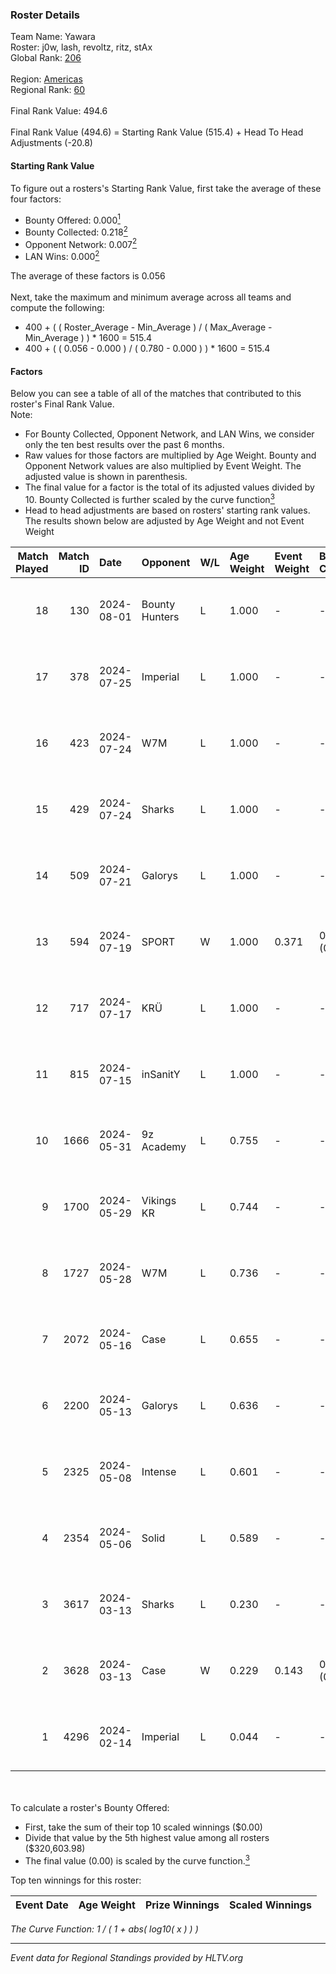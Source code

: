 ### Roster Details<br />
Team Name: Yawara<br />
Roster: j0w, lash, revoltz, ritz, stAx<br />
Global Rank: [206](../standings_global.md)<br />
<br />
Region: [Americas]( ../standings_americas.md)<br />
Regional Rank: [60]( ../standings_americas.md)<br />
<br />
Final Rank Value:  494.6<br />
<br />
Final Rank Value (494.6) = Starting Rank Value (515.4) + Head To Head Adjustments (-20.8)<br />

#### Starting Rank Value<br />
To figure out a rosters's Starting Rank Value, first take the average of these four factors:<br />
- Bounty Offered: 0.000[<sup>1</sup>](#table2)
- Bounty Collected: 0.218[<sup>2</sup>](#table1)
- Opponent Network: 0.007[<sup>2</sup>](#table1)
- LAN Wins: 0.000[<sup>2</sup>](#table1)

The average of these factors is 0.056<br />
<br />
Next, take the maximum and minimum average across all teams and compute the following:<br />
- 400 + ( ( Roster_Average - Min_Average ) / ( Max_Average - Min_Average ) ) * 1600 = 515.4
- 400 + ( ( 0.056 - 0.000 ) / ( 0.780 - 0.000 ) ) * 1600 = 515.4


#### Factors<br />
Below you can see a table of all of the matches that contributed to this roster's Final Rank Value.<br />
Note:<br />

- For Bounty Collected, Opponent Network, and LAN Wins, we consider only the ten best results over the past 6 months.
- Raw values for those factors are multiplied by Age Weight. Bounty and Opponent Network values are also multiplied by Event Weight. The adjusted value is shown in parenthesis.
- The final value for a factor is the total of its adjusted values divided by 10. Bounty Collected is further scaled by the curve function[<sup>3</sup>](#curveFunction)
- Head to head adjustments are based on rosters' starting rank values. The results shown below are adjusted by Age Weight and not Event Weight
<span id="table1"></span><br />


| Match Played | Match ID | Date       | Opponent       | W/L | Age Weight | Event Weight | Bounty Collected | Opponent Network | LAN Wins  | H2H Adj. | Roster                          |
| -: | -: | :- | :- | :- | :- | :- | :- | :- | :- | -: | :- |
|           18 |      130 | 2024-08-01 | Bounty Hunters | L   | 1.000      | -            | -                | -                | -         |    -2.47 | j0w, lash, revoltz, ritz, stAx  |
|           17 |      378 | 2024-07-25 | Imperial       | L   | 1.000      | -            | -                | -                | -         |    -0.72 | j0w, lash, revoltz, ritz, stAx  |
|           16 |      423 | 2024-07-24 | W7M            | L   | 1.000      | -            | -                | -                | -         |    -4.87 | j0w, lash, revoltz, ritz, stAx  |
|           15 |      429 | 2024-07-24 | Sharks         | L   | 1.000      | -            | -                | -                | -         |    -2.02 | j0w, lash, revoltz, ritz, stAx  |
|           14 |      509 | 2024-07-21 | Galorys        | L   | 1.000      | -            | -                | -                | -         |    -5.08 | j0w, lash, revoltz, ritz, stAx  |
|           13 |      594 | 2024-07-19 | SPORT          | W   | 1.000      | 0.371        | 0.004 (0.002)    | 0.113 (0.042)    | 0 (0.000) |    23.02 | j0w, lash, revoltz, ritz, stAx  |
|           12 |      717 | 2024-07-17 | KRÜ            | L   | 1.000      | -            | -                | -                | -         |    -3.28 | j0w, lash, revoltz, ritz, stAx  |
|           11 |      815 | 2024-07-15 | inSanitY       | L   | 1.000      | -            | -                | -                | -         |    -1.32 | j0w, lash, revoltz, ritz, stAx  |
|           10 |     1666 | 2024-05-31 | 9z Academy     | L   | 0.755      | -            | -                | -                | -         |   -11.85 | j0w, lash, ritz, stAx, Straafer |
|            9 |     1700 | 2024-05-29 | Vikings KR     | L   | 0.744      | -            | -                | -                | -         |    -3.64 | j0w, lash, perez, ritz, stAx    |
|            8 |     1727 | 2024-05-28 | W7M            | L   | 0.736      | -            | -                | -                | -         |    -4.20 | j0w, lash, perez, ritz, stAx    |
|            7 |     2072 | 2024-05-16 | Case           | L   | 0.655      | -            | -                | -                | -         |    -2.16 | j0w, lash, perez, ritz, stAx    |
|            6 |     2200 | 2024-05-13 | Galorys        | L   | 0.636      | -            | -                | -                | -         |    -1.98 | j0w, lash, perez, ritz, stAx    |
|            5 |     2325 | 2024-05-08 | Intense        | L   | 0.601      | -            | -                | -                | -         |    -4.06 | j0w, lash, perez, ritz, stAx    |
|            4 |     2354 | 2024-05-06 | Solid          | L   | 0.589      | -            | -                | -                | -         |    -2.17 | j0w, lash, perez, ritz, stAx    |
|            3 |     3617 | 2024-03-13 | Sharks         | L   | 0.230      | -            | -                | -                | -         |    -0.53 | j0w, lash, leleo, perez, stAx   |
|            2 |     3628 | 2024-03-13 | Case           | W   | 0.229      | 0.143        | 0.029 (0.001)    | 0.795 (0.026)    | 0 (0.000) |     6.57 | j0w, lash, leleo, perez, stAx   |
|            1 |     4296 | 2024-02-14 | Imperial       | L   | 0.044      | -            | -                | -                | -         |    -0.02 | j0w, lash, leleo, perez, stAx   |

<br />
<span id="table2"></span><br />
To calculate a roster's Bounty Offered:<br />

- First, take the sum of their top 10 scaled winnings ($0.00)
- Divide that value by the 5th highest value among all rosters ($320,603.98)
- The final value (0.00) is scaled by the curve function.[<sup>3</sup>](#curveFunction)

Top ten winnings for this roster:<br />

| Event Date | Age Weight | Prize Winnings | Scaled Winnings |
| :- | -: | :- | :- |


<span id="curveFunction"></span>_The Curve Function: 1 / ( 1 + abs( log10( x ) ) )_<br />

---
_Event data for Regional Standings provided by HLTV.org_<br />
